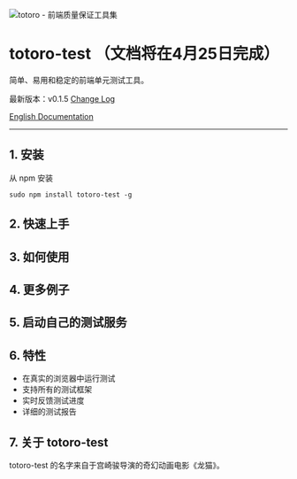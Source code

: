 ![totoro - 前端质量保证工具集](https://f.cloud.github.com/assets/340282/401517/4563cedc-a8dd-11e2-814d-36494351adfa.jpg)

# totoro-test （文档将在4月25日完成）

简单、易用和稳定的前端单元测试工具。

最新版本：v0.1.5 [Change Log](https://github.com/totorojs/totoro-test/wiki/change-log)

[English Documentation](README.md)

---

## 1. 安装

从 npm 安装

    sudo npm install totoro-test -g

## 2. 快速上手

## 3. 如何使用

## 4. 更多例子

## 5. 启动自己的测试服务

## 6. 特性

- 在真实的浏览器中运行测试
- 支持所有的测试框架
- 实时反馈测试进度
- 详细的测试报告

## 7. 关于 totoro-test

totoro-test 的名字来自于宫崎骏导演的奇幻动画电影《龙猫》。